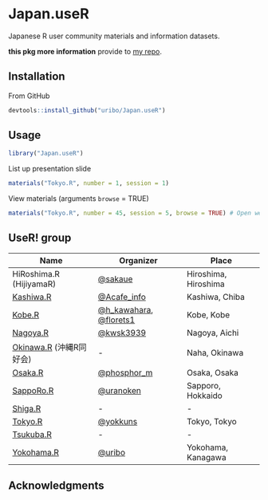 # Japan.useR

Japanese R user community materials and information datasets.

**this pkg more information** provide to [my repo](https://github.com/uribo/talk_150221tokyor46).

## Installation

From GitHub

```r
devtools::install_github("uribo/Japan.useR")
```

## Usage

```r
library("Japan.useR")
```

List up presentation slide

```r
materials("Tokyo.R", number = 1, session = 1)
```

View materials (arguments `browse` = TRUE)

```r
materials("Tokyo.R", number = 45, session = 5, browse = TRUE) # Open web browser
```

## UseR! group

| Name | Organizer | Place |
|------|-----------|-------|
| HiRoshima.R (HijiyamaR) |[@sakaue](http://twitter.com/sakaue) | Hiroshima, Hiroshima |
| [Kashiwa.R](http://www14.atwiki.jp/kashiwar/) | [@Acafe_info](http://twitter.com/Acafe_info) | Kashiwa, Chiba |
| [Kobe.R](http://kobexr.doorkeeper.jp) | [@h_kawahara](https://twitter.com/h_kawahara), [@florets1](https://twitter.com/florets1)  | Kobe, Kobe |
| [Nagoya.R](http://corpus-study.info/nagoyar/) | [@kwsk3939](https://twitter.com/kwsk3939) | Nagoya, Aichi |
| [Okinawa.R](http://www.okada.jp.org/RWiki/?%B2%AD%C6%ECR%C6%B1%B9%A5%B2%F1) (沖縄R同好会) | - | Naha, Okinawa |
| [Osaka.R](https://sites.google.com/site/osakarwiki/) | [@phosphor_m](http://twitter.com/phosphor_m) | Osaka, Osaka |
| [SappoRo.R](http://kokucheese.com/event/index/88324/) | [@uranoken](https://twitter.com/uranoken) | Sapporo, Hokkaido |
| [Shiga.R](http://atnd.org/events/5939) | - | - |
| [Tokyo.R](https://groups.google.com/forum/#!forum/r-study-tokyo) | [@yokkuns](http://twitter.com/yokkuns) | Tokyo, Tokyo |
| [Tsukuba.R](http://seesaawiki.jp/w/syou6162/) | - | - |
| [Yokohama.R](https://github.com/YokohamaR/yokohama.r) | [@uribo](http://twitter.com/u_ribo) | Yokohama, Kanagawa |

## Acknowledgments

